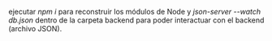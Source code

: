 ejecutar *npm i* para reconstruir los módulos de Node y *json-server --watch db.json* dentro de la carpeta backend para poder interactuar con el backend (archivo JSON). 
